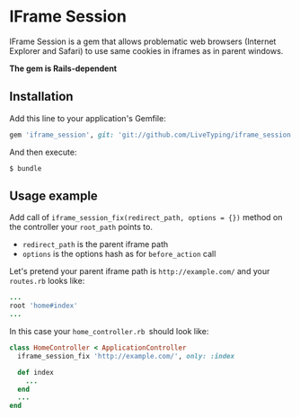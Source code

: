 # IFrame Session

IFrame Session is a gem that allows problematic web browsers (Internet Explorer and Safari) to use same cookies in iframes as in parent windows.

**The gem is Rails-dependent**

## Installation

Add this line to your application's Gemfile:

```ruby
gem 'iframe_session', git: 'git://github.com/LiveTyping/iframe_session.git'
```

And then execute:

    $ bundle

## Usage example

Add call of `iframe_session_fix(redirect_path, options = {})` method on the controller your `root_path` points to.

* `redirect_path` is the parent iframe path
* `options` is the options hash as for `before_action` call

Let's pretend your parent iframe path is `http://example.com/` and your `routes.rb` looks like:

```ruby
...
root 'home#index'
...
```
In this case your `home_controller.rb `should look like:
```ruby
class HomeController < ApplicationController
  iframe_session_fix 'http://example.com/', only: :index

  def index
    ...
  end
  ...
end
```

